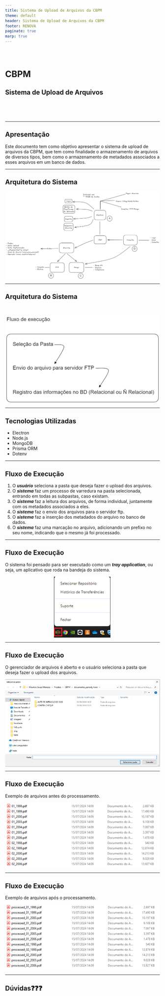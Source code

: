 ```yaml
---
title: Sistema de Upload de Arquivos da CBPM
theme: default
header: Sistema de Upload de Arquivos da CBPM
footer: RENOVA
paginate: true
marp: true
---
```

<!-- markdownlint-disable MD025 MD033 MD003 MD024 -->

<style>
img[alt~="center"] {
  display: block;
  margin: 0 auto;
}
</style>

# CBPM

## Sistema de Upload de Arquivos

<br/>
<br/>
<br/>

<style scoped>
h1 {
    padding-top: 1.5em;
}
</style>

---

## Apresentação

Este documento tem como objetivo apresentar o sistema de upload de arquivos da CBPM, que tem como finalidade o armazenamento de arquivos de diversos tipos, bem como o armazenamento de metadados associados a esses arquivos em um banco de dados.

---

## Arquitetura do Sistema

<!-- Imagem da Arquitetura do Sistema -->

![w:800px center](./img/diagrama.png)

---

## Arquitetura do Sistema

<br>

![w:800px center](./img/fluxo_execucao.png)

---

## Tecnologias Utilizadas

- Electron
- Node.js
- MongoDB
- Prisma ORM
- Dotenv

---

## Fluxo de Execução

1. O ***usuário*** seleciona a pasta que deseja fazer o upload dos arquivos.
2. O ***sistema*** faz um processo de varredura na pasta selecionada, entrando em todas as subpastas, caso existam.
3. O ***sistema*** faz a leitura dos arquivos, de forma individual, juntamente com os metadados associados a eles.
4. O ***sistema*** faz o envio dos arquivos para o servidor ftp.
5. O ***sistema*** faz a inserção dos metadados do arquivo no banco de dados.
6. O ***sistema*** faz uma marcação no arquivo, adicionando um prefixo no seu nome, indicando que o mesmo já foi processado.

---

## Fluxo de Execução

<!-- O sistema foi pensado para ser executado em um ambiente *headless*, ou seja, sem a necessidade de interação com o usuário. O sistema é executado em *background*, de forma automática, sem a necessidade de intervenção humana. -->

O sistema foi pensado para ser executado como um ***tray application***, ou seja, um aplicativo que roda na bandeja do sistema.

![w:300 center](./img/fluxo_execucao01.png)

---

## Fluxo de Execução

O gerenciador de arquivos é aberto e o usuário seleciona a pasta que deseja fazer o upload dos arquivos.

![w:600px center](./img/fluxo_execucao02.png)

---

## Fluxo de Execução

Exemplo de arquivos antes do processamento.

![w:600px center](./img/fluxo_execucao03.png)

---

## Fluxo de Execução

Exemplo de arquivos após o processamento.

![w:600px center](./img/fluxo_execucao04.png)

---

## Dúvidas❓❓❓
